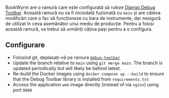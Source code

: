 BookWyrm are o ramură care este configurată să ruleze [Django Debug Toolbar](https://django-debug-toolbar.readthedocs.io/en/latest/). Această ramură nu va fi niciodată fuzionată cu `main` și are câteva modificări care o fac să funcționeze cu bara de instrumente, dar nesigură de utilizat în ceva asemănător unui mediu de producție. Pentru a folosi această ramură, va trebui să urmăriți câțiva pași pentru a o configura.

## Configurare

- Folosind git, deplasați-vă pe ramura [`debug-toolbar`](https://github.com/bookwyrm-social/bookwyrm/tree/debug-toolbar)
- Update the branch relative to `main` using `git merge main`. The branch is updated periodically but will likely be behind latest.
- Re-build the Docker images using `docker-compose up --build` to ensure that the Debug Toolbar library is installed from `requirements.txt`
- Access the application `web` image directly (instead of via `nginx`) using port `8000`
